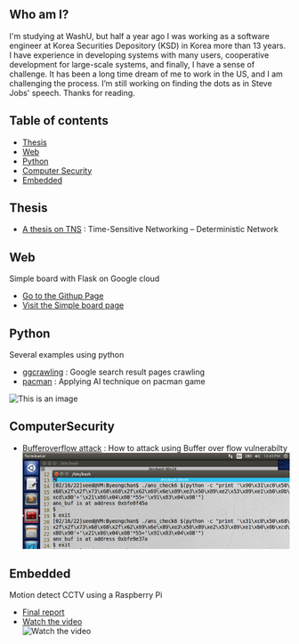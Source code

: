 ## Who am I?
I'm studying at WashU, but half a year ago I was working as a software engineer at Korea Securities Depository (KSD) in Korea more than 13 years. 
I have experience in developing systems with many users, cooperative development for large-scale systems, and finally, I have a sense of challenge.
It has been a long time dream of me to work in the US, and I am challenging the process. I’m still working on finding the dots as in Steve Jobs' speech. Thanks for reading.

## Table of contents
* [Thesis](#Thesis)
* [Web](#Web)
* [Python](#Python)
* [Computer Security](#ComputerSecurity)
* [Embedded](#Embedded)

## Thesis
* [A thesis on TNS](https://kbckbc.github.io/tns/) : Time-Sensitive Networking – Deterministic Network


## Web
Simple board with Flask on Google cloud
  * [Go to the Githup Page](https://github.com/kbckbc/chanboard)
  * [Visit the Simple board page](http://34.125.24.66)

## Python
Several examples using python
* [ggcrawling](https://github.com/kbckbc/ggcrawling) : Google search result pages crawling
* [pacman](https://github.com/kbckbc/pacmanshow) : Applying AI technique on pacman game

![This is an image](http://ai.berkeley.edu/images/pacman_game.gif)

## ComputerSecurity
+ [Bufferoverflow attack](https://github.com/kbckbc/washu_sp22_cse523/blob/main/lab4.md) : How to attack using Buffer over flow vulnerabilty
![howto4](https://raw.githubusercontent.com/kbckbc/washu_sp22_cse523/main/img/howto4.png)

## Embedded
Motion detect CCTV using a Raspberry Pi
* [Final report](https://github.com/kbckbc/portfolio/blob/main/motiontv/final_report_bcgwak.pdf)
* [Watch the video](https://youtu.be/7APqgYY63zI)\
![Watch the video](https://i.ytimg.com/vi/7APqgYY63zI/hqdefault.jpg)


